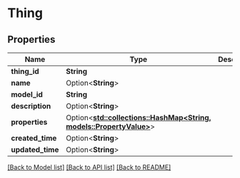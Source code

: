 # Thing

## Properties

Name | Type | Description | Notes
------------ | ------------- | ------------- | -------------
**thing_id** | **String** |  | 
**name** | Option<**String**> |  | [optional]
**model_id** | **String** |  | 
**description** | Option<**String**> |  | [optional]
**properties** | Option<[**std::collections::HashMap<String, models::PropertyValue>**](PropertyValue.md)> |  | [optional]
**created_time** | Option<**String**> |  | [optional]
**updated_time** | Option<**String**> |  | [optional]

[[Back to Model list]](../README.md#documentation-for-models) [[Back to API list]](../README.md#documentation-for-api-endpoints) [[Back to README]](../README.md)


